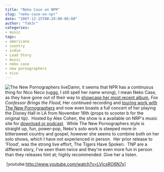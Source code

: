 ```yaml
---
title: "Neko Case on NPR"
slug: "neko-case-on-npr"
date: "2007-12-15T00:28:00-06:00"
author: "fak3r"
categories:
- music
tags:
- americana
- country
- indie
- Lead Story
- music
- neko case
- new pornographers
- nico
---
```


![The New Pornographers live](http://fak3r.com/wp-content/uploads/2007/12/np300x225.jpg)Damn, it seems that NPR has a continuous thing for Nico Neco (uggg, I still spell her name wrong), I mean Neko Case, as they have gone out of their way to [showcase her most recent album](http://www.npr.org/templates/story/story.php?storyId=5306138), _Fox Confessor Brings the Flood_, Her continued recording and [touring work with The New Pornographers](http://www.npr.org/templates/story/story.php?storyId=15333436) and now even boasts a full concert of her playing the Disney Hall in LA from November 16th (props to scooter b for the original tip).  Hosted by Alex Cohen, the show is a available on NRP's music site for [download or podcast](http://www.npr.org/templates/story/story.php?storyId=16220628).  While The New Pornographers style is straight up, fun, power-pop, Neko's solo work is steeped more in bittersweet country and gospel, however she seems to combine both on her solo shows, which I have not experienced in person.  Her prior release to 'Flood', was the strong live effort, The Tigers Have Spoken.  TNP are a different story, I've seen them twice and they're even more fun in person than they releases hint at; highly recommended.  Give her a listen.


 [youtube:http://www.youtube.com/watch?v=LVjcsRO6N7s]
